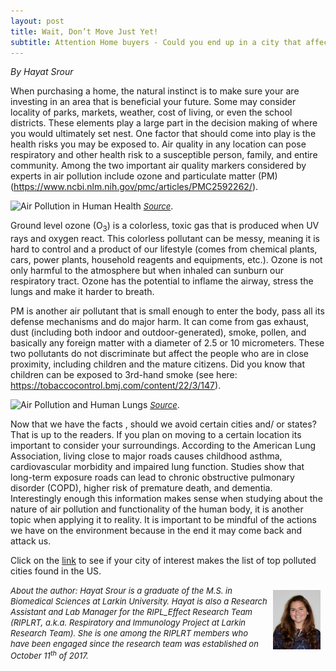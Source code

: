 ```yaml
---
layout: post
title: Wait, Don’t Move Just Yet!
subtitle: Attention Home buyers - Could you end up in a city that affects your health?
---
```


*By Hayat Srour*

When purchasing a home, the natural instinct is to make sure your are investing in an area that is beneficial your future. Some may consider locality of parks, markets, weather, cost of living, or even the school districts. These elements play a large part in the decision making of where you would ultimately set nest. One factor that should come into play is the health risks you may be exposed to. Air quality in any location can pose respiratory and other health risk  to a susceptible person, family, and entire community. Among the two important air quality markers considered by experts in air pollution include ozone and particulate matter (PM) (<a href="https://www.ncbi.nlm.nih.gov/pmc/articles/PMC2592262/" target="_blank">https://www.ncbi.nlm.nih.gov/pmc/articles/PMC2592262/</a>). 

<img src="/img/airpollution-hayatpost.jpg" alt="Air Pollution in Human Health" class="inline"/>
<font size="2"><i><a href="https://www.lung.org/our-initiatives/healthy-air/sota/health-risks/" target="_blank">Source</a></i></font>.

Ground level ozone (O<sub>3</sub>) is a colorless, toxic gas that is produced when UV rays and oxygen react. This colorless pollutant can be messy, meaning it is hard to control and a product of our lifestyle (comes from chemical plants, cars, power plants, household reagents and equipments, etc.). Ozone is not only harmful to the atmosphere but when inhaled can sunburn our respiratory tract. Ozone has the potential to inflame the airway, stress the lungs and make it harder to breath. 

PM is another air pollutant that is small enough to enter the body, pass all its defense mechanisms and do major harm. It can come from gas exhaust, dust (including both indoor and outdoor-generated), smoke, pollen, and basically any foreign matter with a diameter of 2.5 or 10 micrometers. These two pollutants do not discriminate but affect the people who are in close proximity, including children and the mature citizens. Did you know that children can be exposed to 3rd-hand smoke (see here: https://tobaccocontrol.bmj.com/content/22/3/147). 

<img src="/img/lungs-air-pollution-hayatblog" alt="Air Pollution and Human Lungs" class="inline"/>
<font size="2"><i><a href="https://www.lung.org/our-initiatives/healthy-air/outdoor/air-pollution/particle-pollution.html" target="_blank">Source</a></i></font>.

Now that we have the facts , should we avoid certain cities and/ or states? That is up to the readers. If you plan on moving to a certain location its important to consider your surroundings.  According to the American Lung Association, living close to major roads causes childhood asthma, cardiovascular morbidity and impaired lung function. Studies show that long-term exposure roads can lead to chronic obstructive pulmonary disorder (COPD), higher risk of premature death, and dementia.
Interestingly enough this information makes sense when studying about the nature of air pollution and functionality of the human body, it is another topic when applying it to reality. It is important to be mindful of the actions we have on the environment because in the end it may come back and attack us.

Click on the <a href="https://www.lung.org/our-initiatives/healthy-air/sota/city-rankings/most-polluted-cities.html" target="_blank">link</a> to see if your city of interest makes the list of top polluted cities found in the US.  

<img src="/img/Hayat.jpg" alt="Hayat Srour" align="right" style="width: 15%; height: 15%; margin:8px">
<font size="2"><i>About the author: Hayat Srour is a graduate of the M.S. in Biomedical Sciences at Larkin University. Hayat is also a Research Assistant and Lab Manager for the RIPL_Effect Research Team (RIPLRT, a.k.a. Respiratory and Immunology Project at Larkin Research Team). She is one among the RIPLRT members who have been engaged since the research team was established on October 11<sup>th</sup> of 2017.</i></font>